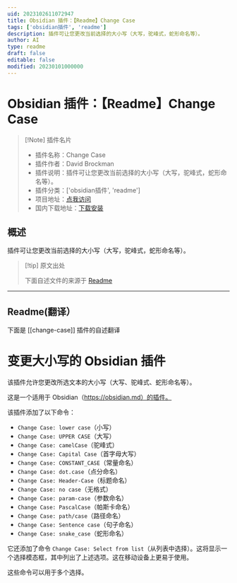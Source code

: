 ```yaml
---
uid: 2023102611072947
title: Obsidian 插件：【Readme】Change Case
tags: ['obsidian插件', 'readme']
description: 插件可让您更改当前选择的大小写（大写，驼峰式，蛇形命名等）。
author: AI
type: readme
draft: false
editable: false
modified: 20230101000000
---
```


# Obsidian 插件：【Readme】Change Case

> [!Note] 插件名片
> - 插件名称：Change Case
> - 插件作者：David Brockman
> - 插件说明：插件可让您更改当前选择的大小写（大写，驼峰式，蛇形命名等）。
> - 插件分类：['obsidian插件', 'readme']
> - 项目地址：[点我访问](https://github.com/dbrockman/obsidian-change-case)
> - 国内下载地址：[下载安装](https://pkmer.cn/products/plugin/pluginMarket/?change-case)

## 概述

插件可让您更改当前选择的大小写（大写，驼峰式，蛇形命名等）。



> [!tip] 原文出处
> 
>下面自述文件的来源于 [Readme](https://ghproxy.net/https://raw.githubusercontent.com/dbrockman/obsidian-change-case/master/README.md)
> 

---

## Readme(翻译）

下面是 [[change-case]] 插件的自述翻译


# 变更大小写的 Obsidian 插件

该插件允许您更改所选文本的大小写（大写、驼峰式、蛇形命名等）。

这是一个适用于 Obsidian（https://obsidian.md）的插件。

该插件添加了以下命令：

- `Change Case: lower case`（小写）
- `Change Case: UPPER CASE`（大写）
- `Change Case: camelCase`（驼峰式）
- `Change Case: Capital Case`（首字母大写）
- `Change Case: CONSTANT_CASE`（常量命名）
- `Change Case: dot.case`（点分命名）
- `Change Case: Header-Case`（标题命名）
- `Change Case: no case`（无格式）
- `Change Case: param-case`（参数命名）
- `Change Case: PascalCase`（帕斯卡命名）
- `Change Case: path/case`（路径命名）
- `Change Case: Sentence case`（句子命名）
- `Change Case: snake_case`（蛇形命名）

它还添加了命令 `Change Case: Select from list`（从列表中选择）。这将显示一个选择模态框，其中列出了上述选项。这在移动设备上更易于使用。

这些命令可以用于多个选择。



